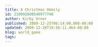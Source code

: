 ```yaml
---
title: A Christmas Homily
id: 210092608540977748
author: Kirby Urner
published: 2009-12-25T06:14:00.000-08:00
updated: 2009-12-26T19:56:11.464-08:00
blog: world_game
tags: 
---
```


